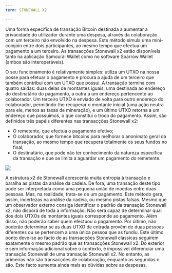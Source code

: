 ```yaml
---
term: STONEWALL X2

---
```

Uma forma específica de transação Bitcoin destinada a aumentar a privacidade do utilizador durante uma despesa, através da colaboração com um terceiro não envolvido na despesa. Este método simula uma mini-coinjoin entre dois participantes, ao mesmo tempo que efectua um pagamento a um terceiro. As transacções Stonewall x2 estão disponíveis tanto na aplicação Samourai Wallet como no software Sparrow Wallet (ambos são interoperáveis).

O seu funcionamento é relativamente simples: utiliza um UTXO na nossa posse para efetuar o pagamento e procura a ajuda de um terceiro que também contribui com um UTXO que possui. A transação termina com quatro saídas: duas delas de montantes iguais, uma destinada ao endereço do destinatário do pagamento, a outra a um endereço pertencente ao colaborador. Um terceiro UTXO é enviado de volta para outro endereço do colaborador, permitindo-lhe recuperar o montante inicial (uma ação neutra para ele, menos as taxas de mineração), e um último UTXO retorna a um endereço que possuímos, o que constitui o troco do pagamento. Assim, são definidos três papéis diferentes nas transacções Stonewall x2:


- O remetente, que efectua o pagamento efetivo;
- O colaborador, que fornece bitcoins para melhorar o anonimato geral da transação, ao mesmo tempo que recupera totalmente os seus fundos no final;
- O destinatário, que pode não ter conhecimento da natureza específica da transação e que se limita a aguardar um pagamento do remetente.

![](../../dictionnaire/assets/3.webp)

A estrutura x2 de Stonewall acrescenta muita entropia à transação e baralha as pistas da análise da cadeia. De fora, uma transação deste tipo pode ser interpretada como uma pequena união de moedas entre duas pessoas. Mas, na realidade, trata-se de um pagamento. Este método gera, assim, incertezas na análise da cadeia, ou mesmo pistas falsas. Mesmo que um observador externo consiga identificar o padrão da transação Stonewall x2, não disporá de toda a informação. Não será capaz de determinar qual dos dois UTXOs de montantes iguais corresponde ao pagamento. Além disso, não poderão saber quem efectuou o pagamento. Por último, não poderão determinar se as duas UTXO de entrada provêm de duas pessoas diferentes ou se pertencem a uma única pessoa que as fundiu. Este último ponto deve-se ao facto de as transacções Stonewall clássicas seguirem exatamente o mesmo padrão que as transacções Stonewall x2. Do exterior e sem informação adicional sobre o contexto, é impossível diferenciar uma transação Stonewall de uma transação Stonewall x2. No entanto, as primeiras não são transacções de colaboração, enquanto as segundas o são. Este facto aumenta ainda mais as dúvidas sobre as despesas.